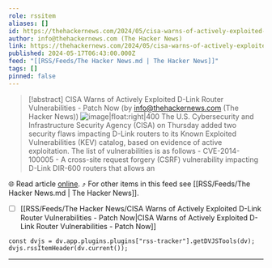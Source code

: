 ```yaml
---
role: rssitem
aliases: []
id: https://thehackernews.com/2024/05/cisa-warns-of-actively-exploited-d-link.html
author: info@thehackernews.com (The Hacker News)
link: https://thehackernews.com/2024/05/cisa-warns-of-actively-exploited-d-link.html
published: 2024-05-17T06:43:00.000Z
feed: "[[RSS/Feeds/The Hacker News.md | The Hacker News]]"
tags: []
pinned: false
---
```


> [!abstract] CISA Warns of Actively Exploited D-Link Router Vulnerabilities - Patch Now (by info@thehackernews.com (The Hacker News))
> ![image|float:right|400](https://blogger.googleusercontent.com/img/b/R29vZ2xl/AVvXsEjif0vHPiJpWqSsxYf6_ZftcHyQWnudXK5c0G1j4lk-mM1WJs-TZHhgitfonc7VJBNvCrZMtrAmL0ms_XPCe8LYGpB5CxrIn8xijJTtD98T5hDh7xTWBl5DkzbNmrY8Z2XwrVFa29h2SYwv2Ambz4DKI3fhCFPn3vzfFFcdHUR1NeJUzJfocCIac_SOBlZo/s1600/dlink.png) The U.S. Cybersecurity and Infrastructure Security Agency (CISA) on Thursday added two security flaws impacting D-Link routers to its Known Exploited Vulnerabilities (KEV) catalog, based on evidence of active exploitation. The list of vulnerabilities is as follows - CVE-2014-100005 - A cross-site request forgery (CSRF) vulnerability impacting D-Link DIR-600 routers that allows an

🌐 Read article [online](https://thehackernews.com/2024/05/cisa-warns-of-actively-exploited-d-link.html). ⤴ For other items in this feed see [[RSS/Feeds/The Hacker News.md | The Hacker News]].

- [ ] [[RSS/Feeds/The Hacker News/CISA Warns of Actively Exploited D-Link Router Vulnerabilities - Patch Now|CISA Warns of Actively Exploited D-Link Router Vulnerabilities - Patch Now]]

~~~dataviewjs
const dvjs = dv.app.plugins.plugins["rss-tracker"].getDVJSTools(dv);
dvjs.rssItemHeader(dv.current());
~~~

- - -

